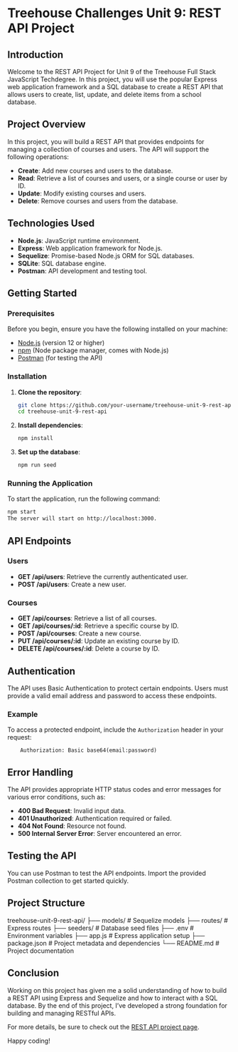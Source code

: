 # Treehouse Challenges Unit 9: REST API Project

## Introduction

Welcome to the REST API Project for Unit 9 of the Treehouse Full Stack JavaScript Techdegree. In this project, you will use the popular Express web application framework and a SQL database to create a REST API that allows users to create, list, update, and delete items from a school database.

## Project Overview

In this project, you will build a REST API that provides endpoints for managing a collection of courses and users. The API will support the following operations:

- **Create**: Add new courses and users to the database.
- **Read**: Retrieve a list of courses and users, or a single course or user by ID.
- **Update**: Modify existing courses and users.
- **Delete**: Remove courses and users from the database.

## Technologies Used

- **Node.js**: JavaScript runtime environment.
- **Express**: Web application framework for Node.js.
- **Sequelize**: Promise-based Node.js ORM for SQL databases.
- **SQLite**: SQL database engine.
- **Postman**: API development and testing tool.

## Getting Started

### Prerequisites

Before you begin, ensure you have the following installed on your machine:

- [Node.js](https://nodejs.org/) (version 12 or higher)
- [npm](https://www.npmjs.com/) (Node package manager, comes with Node.js)
- [Postman](https://www.postman.com/) (for testing the API)

### Installation

1. **Clone the repository**:
    ```bash
    git clone https://github.com/your-username/treehouse-unit-9-rest-api.git
    cd treehouse-unit-9-rest-api
    ```

2. **Install dependencies**:
    ```bash
    npm install
    ```

3. **Set up the database**:
    ```bash
    npm run seed
    ```

### Running the Application

To start the application, run the following command:

```bash
npm start
The server will start on http://localhost:3000.
```

## API Endpoints

### Users

- **GET /api/users**: Retrieve the currently authenticated user.
- **POST /api/users**: Create a new user.

### Courses

- **GET /api/courses**: Retrieve a list of all courses.
- **GET /api/courses/:id**: Retrieve a specific course by ID.
- **POST /api/courses**: Create a new course.
- **PUT /api/courses/:id**: Update an existing course by ID.
- **DELETE /api/courses/:id**: Delete a course by ID.

## Authentication

The API uses Basic Authentication to protect certain endpoints. Users must provide a valid email address and password to access these endpoints.

### Example

To access a protected endpoint, include the `Authorization` header in your request:
```
    Authorization: Basic base64(email:password)
```

## Error Handling

The API provides appropriate HTTP status codes and error messages for various error conditions, such as:

- **400 Bad Request**: Invalid input data.
- **401 Unauthorized**: Authentication required or failed.
- **404 Not Found**: Resource not found.
- **500 Internal Server Error**: Server encountered an error.

## Testing the API

You can use Postman to test the API endpoints. Import the provided Postman collection to get started quickly.

## Project Structure
treehouse-unit-9-rest-api/
├── models/             # Sequelize models
├── routes/             # Express routes
├── seeders/            # Database seed files
├── .env                # Environment variables
├── app.js              # Express application setup
├── package.json        # Project metadata and dependencies
└── README.md           # Project documentation

## Conclusion

Working on this project has given me a solid understanding of how to build a REST API using Express and Sequelize and how to interact with a SQL database. By the end of this project, I’ve developed a strong foundation for building and managing RESTful APIs.

For more details, be sure to check out the [REST API project page](https://teamtreehouse.com/library/rest-api-project).

Happy coding!
